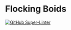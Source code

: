# Flocking Boids
[![GitHub Super-Linter](https://github.com/Anastasia-Tre/FlockingBoids/workflows/Lint%20Code%20Base/badge.svg)](https://github.com/marketplace/actions/super-linter)
